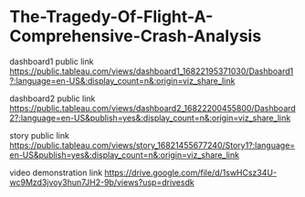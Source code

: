# The-Tragedy-Of-Flight-A-Comprehensive-Crash-Analysis


dashboard1 public link https://public.tableau.com/views/dashboard1_16822195371030/Dashboard1?:language=en-US&:display_count=n&:origin=viz_share_link

dashboard2 public link https://public.tableau.com/views/dashboard2_16822200455800/Dashboard2?:language=en-US&publish=yes&:display_count=n&:origin=viz_share_link

story public link https://public.tableau.com/views/story_16821455677240/Story1?:language=en-US&publish=yes&:display_count=n&:origin=viz_share_link

video demonstration link https://drive.google.com/file/d/1swHCsz34U-wc9Mzd3jvoy3hun7JH2-9b/views?usp=drivesdk
